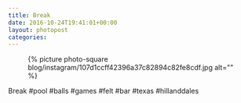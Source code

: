```yaml
---
title: Break
date: 2016-10-24T19:41:01+00:00
layout: photopost
categories:
---
```


<figure class="photo photo--square">
  {% picture photo-square blog/instagram/107d1ccff42396a37c82894c82fe8cdf.jpg alt="" %}
</figure>

Break
#pool #balls #games #felt #bar #texas #hillanddales
